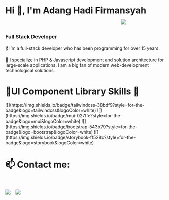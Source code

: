 <h1>Hi 👋, I'm Adang Hadi Firmansyah &nbsp;&nbsp;&nbsp; &nbsp;&nbsp;&nbsp; &nbsp;&nbsp;&nbsp; &nbsp;&nbsp;&nbsp; &nbsp;&nbsp;&nbsp; &nbsp;&nbsp;&nbsp; &nbsp;&nbsp;&nbsp; &nbsp;&nbsp;&nbsp; &nbsp;&nbsp;&nbsp; &nbsp;&nbsp;&nbsp;  &nbsp;&nbsp;&nbsp; &nbsp;&nbsp;&nbsp; &nbsp;&nbsp;&nbsp; &nbsp;&nbsp;&nbsp;    &nbsp;&nbsp;&nbsp;&nbsp;&nbsp;&nbsp;                 <a align="left" href="mailto:odydodyman@yahoo.com" target="blank">
   <img align="center" src="https://img.shields.io/badge/odyodyman@yahoo.com-6003d1?style=for-the-badge&logo=yahoo&logoColor=white" /></a>    &nbsp;&nbsp;&nbsp; </h1>
   
<h3>Full Stack Developer</h3>
<p>🎖️ I’m a full-stack developer who has been programming for over 15 years.</p>
<p>🥇 I specialize in PHP & Javascript development and solution architecture for large-scale applications. I am a big fan of modern web-development technological solutions.</p>
<div>
   
<h1>🏅UI Component Library Skills 🏅</h1>
![](https://img.shields.io/badge/tailwindcss-38bdf9?style=for-the-badge&logo=tailwindcss&logoColor=white)
![](https://img.shields.io/badge/mui-027ffe?style=for-the-badge&logo=mui&logoColor=white)
![](https://img.shields.io/badge/bootstrap-543b79?style=for-the-badge&logo=bootstrap&logoColor=white)
![](https://img.shields.io/badge/storybook-ff528c?style=for-the-badge&logo=storybook&logoColor=white)
</div>

<h1>📫 Contact me:</h1>
<br />
<p>
 <a href="mailto:odyodyman@yahoo.com" target="blank">
   <img align="center" src="https://img.shields.io/badge/odyodyman@yahoo.com-6003d1?style=for-the-badge&logo=yahoo&logoColor=white" /></a>    &nbsp;&nbsp;&nbsp;<a href="https://www.github.com/odyman" target="blank"><img align="center" src="https://img.shields.io/badge/odyman-100000?style=for-the-badge&logo=github&logoColor=white" /></a>
</p>
<!--
<br />
<div>
<h1> 🚀 Some of my statistics</h1>
<img src="https://github-readme-stats.vercel.app/api?username=odyman&title_color=6FDA44&text_color=FFFFFF&show_icons=true&icon_color=6FDA44&include_all_commits=true&count_private=true&theme=dark" alt="GitHub Stats" height="200" />
<br>
</div>
<!--
**odyman/odyman** is a ✨ _special_ ✨ repository because its `README.md` (this file) appears on your GitHub profile.

Here are some ideas to get you started:

- 🔭 I’m currently working on ...
- 🌱 I’m currently learning ...
- 👯 I’m looking to collaborate on ...
- 🤔 I’m looking for help with ...
- 💬 Ask me about ...
- 📫 How to reach me: ...
- 😄 Pronouns: ...
- ⚡ Fun fact: ...
-->
